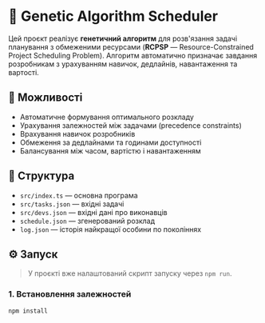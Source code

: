 # 🧬 Genetic Algorithm Scheduler

Цей проєкт реалізує **генетичний алгоритм** для розв'язання задачі планування з обмеженими ресурсами (**RCPSP** — Resource-Constrained Project Scheduling Problem). Алгоритм автоматично призначає завдання розробникам з урахуванням навичок, дедлайнів, навантаження та вартості.

## 🚀 Можливості

- Автоматичне формування оптимального розкладу
- Урахування залежностей між задачами (precedence constraints)
- Врахування навичок розробників
- Обмеження за дедлайнами та годинами доступності
- Балансування між часом, вартістю і навантаженням

## 📁 Структура

- `src/index.ts` — основна програма
- `src/tasks.json` — вхідні задачі
- `src/devs.json` — вхідні дані про виконавців
- `schedule.json` — згенерований розклад
- `log.json` — історія найкращої особини по поколіннях

## ⚙️ Запуск

> У проєкті вже налаштований скрипт запуску через `npm run`.

### 1. Встановлення залежностей

```bash
npm install
